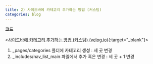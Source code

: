 ```yaml
---
title: 2) 사이드바에 카테고리 추가하는 방법 (커스텀)
categories: blog
---
```


**코드**

<[사이드바에 카테고리 추가하는 방법 (커스텀) (velog.io)](https://velog.io/@connor/사이드바에-카테고리-추가하는-방법-커스텀){:target="_blank"}>


1. _pages/categories 폴더에 카테고리 생성 : 세 곳 변경
2. _includes/nav_list_main 파일에서 추가 혹은 변경 : 세 곳 + 1 변경

